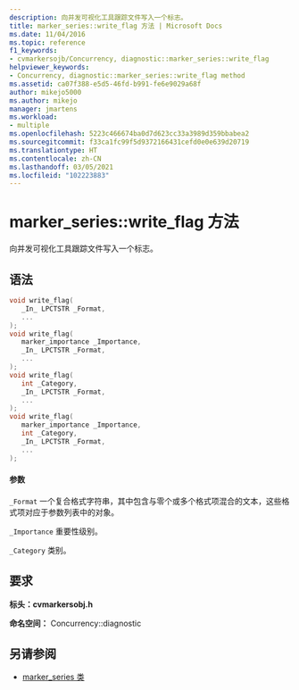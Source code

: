 ```yaml
---
description: 向并发可视化工具跟踪文件写入一个标志。
title: marker_series::write_flag 方法 | Microsoft Docs
ms.date: 11/04/2016
ms.topic: reference
f1_keywords:
- cvmarkersojb/Concurrency, diagnostic::marker_series::write_flag
helpviewer_keywords:
- Concurrency, diagnostic::marker_series::write_flag method
ms.assetid: ca07f388-e5d5-46fd-b991-fe6e9029a68f
author: mikejo5000
ms.author: mikejo
manager: jmartens
ms.workload:
- multiple
ms.openlocfilehash: 5223c466674ba0d7d623cc33a3989d359bbabea2
ms.sourcegitcommit: f33ca1fc99f5d9372166431cefd0e0e639d20719
ms.translationtype: HT
ms.contentlocale: zh-CN
ms.lasthandoff: 03/05/2021
ms.locfileid: "102223883"
---
```

# <a name="marker_serieswrite_flag-method"></a>marker_series::write_flag 方法
向并发可视化工具跟踪文件写入一个标志。

## <a name="syntax"></a>语法

```cpp
void write_flag(
   _In_ LPCTSTR _Format,
   ...
);
void write_flag(
   marker_importance _Importance,
   _In_ LPCTSTR _Format,
   ...
);
void write_flag(
   int _Category,
   _In_ LPCTSTR _Format,
   ...
);
void write_flag(
   marker_importance _Importance,
   int _Category,
   _In_ LPCTSTR _Format,
   ...
);
```

#### <a name="parameters"></a>参数
 `_Format` 一个复合格式字符串，其中包含与零个或多个格式项混合的文本，这些格式项对应于参数列表中的对象。

 `_Importance` 重要性级别。

 `_Category` 类别。

## <a name="requirements"></a>要求
 **标头：cvmarkersobj.h** 

 **命名空间：** Concurrency::diagnostic

## <a name="see-also"></a>另请参阅
- [marker_series 类](../profiling/marker-series-class.md)

